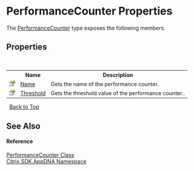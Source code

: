 # PerformanceCounter Properties
 

The <a href="T_Citrix_SDK_AppDNA_PerformanceCounter">PerformanceCounter</a> type exposes the following members.


## Properties
&nbsp;<table><tr><th></th><th>Name</th><th>Description</th></tr><tr><td>![Public property](media/pubproperty.gif "Public property")</td><td><a href="P_Citrix_SDK_AppDNA_PerformanceCounter_Name">Name</a></td><td>
Gets the name of the performance counter.</td></tr><tr><td>![Public property](media/pubproperty.gif "Public property")</td><td><a href="P_Citrix_SDK_AppDNA_PerformanceCounter_Threshold">Threshold</a></td><td>
Gets the threshold value of the performance counter..</td></tr></table>&nbsp;
<a href="#performancecounter-properties">Back to Top</a>

## See Also


#### Reference
<a href="T_Citrix_SDK_AppDNA_PerformanceCounter">PerformanceCounter Class</a><br /><a href="N_Citrix_SDK_AppDNA">Citrix.SDK.AppDNA Namespace</a><br />
